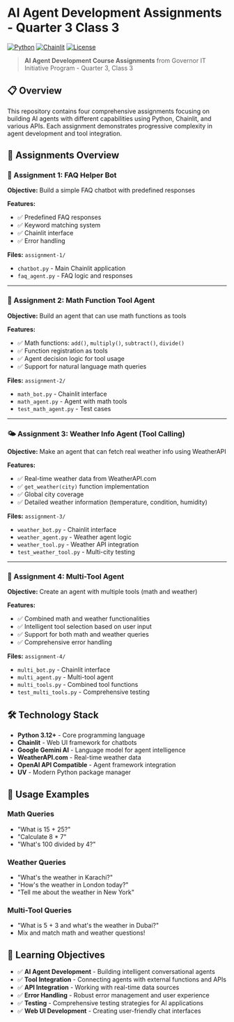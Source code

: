 ﻿# AI Agent Development Assignments - Quarter 3 Class 3

[![Python](https://img.shields.io/badge/Python-3.12+-blue.svg)](https://python.org)
[![Chainlit](https://img.shields.io/badge/Chainlit-Latest-green.svg)](https://chainlit.io)
[![License](https://img.shields.io/badge/License-MIT-yellow.svg)](LICENSE)

> **AI Agent Development Course Assignments** from Governor IT Initiative Program - Quarter 3, Class 3

## 📋 Overview

This repository contains four comprehensive assignments focusing on building AI agents with different capabilities using Python, Chainlit, and various APIs. Each assignment demonstrates progressive complexity in agent development and tool integration.

## 🚀 Assignments Overview

### 📖 Assignment 1: FAQ Helper Bot
**Objective:** Build a simple FAQ chatbot with predefined responses

**Features:**
- ✅ Predefined FAQ responses
- ✅ Keyword matching system
- ✅ Chainlit interface
- ✅ Error handling

**Files:** `assignment-1/`
- `chatbot.py` - Main Chainlit application
- `faq_agent.py` - FAQ logic and responses

---

### 🔢 Assignment 2: Math Function Tool Agent
**Objective:** Build an agent that can use math functions as tools

**Features:**
- ✅ Math functions: `add()`, `multiply()`, `subtract()`, `divide()`
- ✅ Function registration as tools
- ✅ Agent decision logic for tool usage
- ✅ Support for natural language math queries

**Files:** `assignment-2/`
- `math_bot.py` - Chainlit interface
- `math_agent.py` - Agent with math tools
- `test_math_agent.py` - Test cases

---

### 🌤️ Assignment 3: Weather Info Agent (Tool Calling)
**Objective:** Make an agent that can fetch real weather info using WeatherAPI

**Features:**
- ✅ Real-time weather data from WeatherAPI.com
- ✅ `get_weather(city)` function implementation
- ✅ Global city coverage
- ✅ Detailed weather information (temperature, condition, humidity)

**Files:** `assignment-3/`
- `weather_bot.py` - Chainlit interface
- `weather_agent.py` - Weather agent logic
- `weather_tool.py` - Weather API integration
- `test_weather_tool.py` - Multi-city testing

---

### 🔧 Assignment 4: Multi-Tool Agent
**Objective:** Create an agent with multiple tools (math and weather)

**Features:**
- ✅ Combined math and weather functionalities
- ✅ Intelligent tool selection based on user input
- ✅ Support for both math and weather queries
- ✅ Comprehensive error handling

**Files:** `assignment-4/`
- `multi_bot.py` - Chainlit interface
- `multi_agent.py` - Multi-tool agent
- `multi_tools.py` - Combined tool functions
- `test_multi_tools.py` - Comprehensive testing

## 🛠️ Technology Stack

- **Python 3.12+** - Core programming language
- **Chainlit** - Web UI framework for chatbots
- **Google Gemini AI** - Language model for agent intelligence  
- **WeatherAPI.com** - Real-time weather data
- **OpenAI API Compatible** - Agent framework integration
- **UV** - Modern Python package manager

## 📱 Usage Examples

### Math Queries
- "What is 15 + 25?"
- "Calculate 8 * 7"
- "What's 100 divided by 4?"

### Weather Queries  
- "What's the weather in Karachi?"
- "How's the weather in London today?"
- "Tell me about the weather in New York"

### Multi-Tool Queries
- "What is 5 + 3 and what's the weather in Dubai?"
- Mix and match math and weather questions!

## 🎯 Learning Objectives

- ✅ **AI Agent Development** - Building intelligent conversational agents
- ✅ **Tool Integration** - Connecting agents with external functions and APIs
- ✅ **API Integration** - Working with real-time data sources
- ✅ **Error Handling** - Robust error management and user experience
- ✅ **Testing** - Comprehensive testing strategies for AI applications
- ✅ **Web UI Development** - Creating user-friendly chat interfaces

